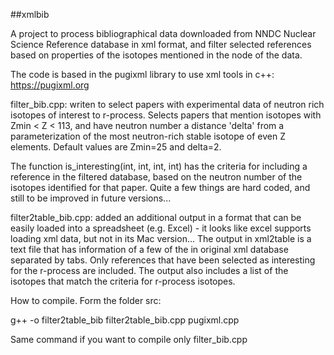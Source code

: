 ##xmlbib

A project to process bibliographical data downloaded from NNDC Nuclear Science Reference database in xml format, and filter selected references based on properties of the isotopes mentioned in the <keyword> node of the data.

The code is based in the pugixml library to use xml tools in c++: https://pugixml.org

filter_bib.cpp: writen to select papers with experimental data of neutron rich isotopes of interest to r-process. Selects papers that mention isotopes with Zmin < Z < 113, and have neutron number a distance 'delta' from a parameterization of the most neutron-rich stable isotope of even Z elements. Default values are Zmin=25 and delta=2.

The function is_interesting(int, int, int, int) has the criteria for including a reference in the filtered database, based on the neutron number of the isotopes identified for that paper. Quite a few things are hard coded, and still to be improved in future versions...

filter2table_bib.cpp: added an additional output in a format that can be easily loaded into a spreadsheet (e.g. Excel) - it looks like excel supports loading xml data, but not in its Mac version... The output in xml2table is a text file that has information of a few of the <tags> in original xml database separated by tabs. Only references that have been selected as interesting for the r-process are included. The output also includes a list of the isotopes that match the criteria for r-process isotopes.

How to compile. Form the folder src:

g++ -o filter2table_bib filter2table_bib.cpp pugixml.cpp 

Same command if you want to compile only filter_bib.cpp